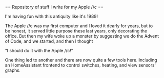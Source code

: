 == Repository of stuff I write for my Apple //c ==

I'm having fun with this antiquity like it's 1989!

The Apple //c was my first computer and I loved it dearly
for years, but to be honest, it served little purpose these
last years, only decorating the office. But then my wife woke
up a monster by suggesting we do the Advent of Code, and we
started, and then I thought

"I should do it with the Apple //c!"

One thing led to another and there are now quite a few tools
here. Including an HomeAssistant frontend to control switches,
heating, and view sensors' graphs.

